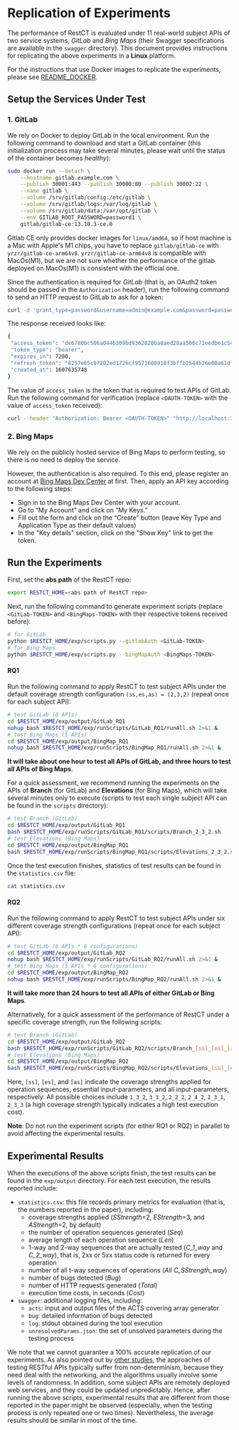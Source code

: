 # Replication of Experiments

The performance of RestCT is evaluated under 11 real-world subject APIs of two service systems, *GitLab* and *Bing Maps* (their Swagger specifications are available in the `swagger` directory). This document provides instructions for replicating the above experiments in a **Linux** platform.

For the instructions that use Docker images to replicate the experiments, please see [README_DOCKER](https://github.com/GIST-NJU/RestCT/blob/main/README_DOCKER.md).



## Setup the Services Under Test

### 1. GitLab

We rely on Docker to deploy GitLab in the local environment. Run the following command to download and start a GitLab container (this initialization process may take several minutes, please wait until the status of the container becomes *healthy*):

```bash
sudo docker run --detach \
    --hostname gitlab.example.com \
    --publish 30001:443 --publish 30000:80 --publish 30002:22 \
    --name gitlab \
    --volume /srv/gitlab/config:/etc/gitlab \
    --volume /srv/gitlab/logs:/var/log/gitlab \
    --volume /srv/gitlab/data:/var/opt/gitlab \
    --env GITLAB_ROOT_PASSWORD=password1 \
    gitlab/gitlab-ce:13.10.3-ce.0
```

Gitlab CE only provides docker images for `linux/amd64`, so if host machine is a Mac with Apple's M1 chips, you have to replace `gitlab/gitlab-ce` with `yrzr/gitlab-ce-arm64v8`. `yrzr/gitlab-ce-arm64v8` is compatible with MacOs(M1), but we are not sure whether the performance of the gitlab deployed on MacOs(M1) is consistent with the official one.


Since the authentication is required for *GitLab* (that is, an OAuth2 token should be passed in the  `Authorization` header), run the following command to send an HTTP request to GitLab to ask for a token:

```bash
curl -d 'grant_type=password&username=admin@example.com&password=password1' -X POST http://localhost:30000/oauth/token
```

The response received looks like:

```bash
{
 "access_token": "de6780bc506a0446309bd9362820ba8aed28aa506c71eedbe1c5c4f9dd350e54",
 "token_type": "bearer",
 "expires_in": 7200,
 "refresh_token": "8257e65c97202ed1726cf9571600918f3bffb2544b26e00a61df9897668c33a1",
 "created_at": 1607635748
}
```

The value of `access_token` is the token that is required to test APIs of GitLab. Run the following command for verification (replace `<OAUTH-TOKEN>` with the value of `access_token` received):

```bash
curl --header "Authorization: Bearer <OAUTH-TOKEN>" "http://localhost:30000/api/v4/projects"
```



### 2. Bing Maps

We rely on the publicly hosted service of Bing Maps to perform testing, so there is no need to deploy the service. 

However, the authentication is also required. To this end, please register an account at [Bing Maps Dev Center](https://www.bingmapsportal.com/) at first. Then, apply an API key according to the following steps:

- Sign in to the Bing Maps Dev Center with your account.
- Go to “My Account” and click on “My Keys.”
- Fill out the form and click on the “Create” button (leave Key Type and Application Type as their default values)
- In the "Key details" section, click on the "Show Key" link to get the token.



## Run the Experiments

First, set the **abs path** of the RestCT repo:

```bash
export RESTCT_HOME=<abs path of RestCT repo>
```

Next, run the following command to generate experiment scripts (replace `<GitLab-TOKEN>` and `<BingMaps-TOKEN>` with their respective tokens received before):

```bash
# for GitLab
python $RESTCT_HOME/exp/scripts.py --gitlabAuth <GitLab-TOKEN>
# for Bing Maps
python $RESTCT_HOME/exp/scripts.py --bingMapAuth <BingMaps-TOKEN>
```



#### RQ1

Run the following command to apply RestCT to test subject APIs under the default coverage strength configuration `(ss,es,as) = (2,3,2)` (repeat once for each subject API):

```bash
# test GitLab (6 APIs)
cd $RESTCT_HOME/exp/output/GitLab_RQ1
nohup bash $RESTCT_HOME/exp/runScripts/GitLab_RQ1/runAll.sh 2>&1 &
# test Bing Maps (5 APIs)
cd $RESTCT_HOME/exp/output/BingMap_RQ1
nohup bash $RESTCT_HOME/exp/runScripts/BingMap_RQ1/runAll.sh 2>&1 &
```

**It will take about one hour to test all APIs of GitLab, and three hours to test all APIs of Bing Maps**.

For a quick assessment, we recommend running the experiments on the APIs of **Branch** (for GitLab) and **Elevations** (for Bing Maps), which will take several minutes only to execute (scripts to test each single subject API can be found in the `scripts` directory):

```bash
# test Branch (GitLab)
cd $RESTCT_HOME/exp/output/GitLab_RQ1
bash $RESTCT_HOME/exp/runScripts/GitLab_RQ1/scripts/Branch_2_3_2.sh
# test Elevations (Bing Maps)
cd $RESTCT_HOME/exp/output/BingMap_RQ1
bash $RESTCT_HOME/exp/runScripts/BingMap_RQ1/scripts/Elevations_2_3_2.sh
```

Once the test execution finishes, statistics of test results can be found in the `statistics.csv` file:

```bash
cat statistics.csv
```



#### RQ2

Run the following command to apply RestCT to test subject APIs under six different coverage strength configurations (repeat once for each subject API):

```bash
# test GitLab (6 APIs * 6 configurations)
cd $RESTCT_HOME/exp/output/GitLab_RQ2
nohup bash $RESTCT_HOME/exp/runScripts/GitLab_RQ2/runAll.sh 2>&1 &
# test Bing Maps (5 APIs * 6 configurations)
cd $RESTCT_HOME/exp/output/BingMap_RQ2
nohup bash $RESTCT_HOME/exp/runScripts/BingMap_RQ2/runAll.sh 2>&1 &
```

**It will take more than 24 hours to test all APIs of either GitLab or Bing Maps**.

Alternatively, for a quick assessment of the performance of RestCT under a specific coverage strength, run the following scripts:

```bash
# test Branch (GitLab)
cd $RESTCT_HOME/exp/output/GitLab_RQ2
bash $RESTCT_HOME/exp/runScripts/GitLab_RQ2/scripts/Branch_[ss]_[es]_[as].sh 
# test Elevations (Bing Maps)
cd $RESTCT_HOME/exp/output/BingMap_RQ2
bash $RESTCT_HOME/exp/runScripts/BingMap_RQ2/scripts/Elevations_[ss]_[es]_[as].sh 
```

Here, `[ss]`, `[es]`, and `[as]` indicate the coverage strengths applied for operation sequences, essential input-parameters, and all input-parameters, respectively. All possible choices include `1_3_2`, `3_3_2`, `2_2_2`, `2_4_2`, `2_3_1`, `2_3_3` (a high coverage strength typically indicates a high test execution cost).

**Note**: Do not run the experiment scripts (for either RQ1 or RQ2) in parallel to avoid affecting the experimental results.



## Experimental Results

When the executions of the above scripts finish, the test results can be found in the `exp/output` directory. For each test execution, the results reported include:

* `statistics.csv`: this file records primary metrics for evaluation (that is, the numbers reported in the paper), including:
   * coverage strengths applied (*SStrength*=2, *EStrength*=3, and *AStrength*=2, by default)
   * the number of operation sequences generated (*Seq*)
   * average length of each operation sequence (*Len*)
   * 1-way and 2-way sequences that are actually tested (*C_1_way* and *C_2_way*), that is, 2xx or 5xx status code is returned for every operation
   * number of all t-way sequences of operations (*All C_SStrength_way*)
   * number of bugs detected (*Bug*)
   * number of HTTP requests generated (*Total*)
   * execution time costs, in seconds (*Cost*) 
* `swagger`: additional logging files, including:
   * `acts`: input and output files of the ACTS covering array generator
   * `bug`: detailed information of bugs detected
   * `log`: stdout obtained during the tool execution
   * `unresolvedParams.json`: the set of unsolved parameters during the testing process



We note that we cannot guarantee a 100% accurate replication of our experiments. As also pointed out by [other studies](https://github.com/EMResearch/EvoMaster/blob/master/docs/replicating_studies.md), the approaches of testing RESTful APIs typically suffer from non-determinism, because they need deal with the networking, and the algorithms usually involve some levels of randomness. In addition, some subject APIs are remotely deployed web services, and they could be updated unpredictably. Hence, after running the above scripts, experimental results that are different from those reported in the paper might be observed (especially, when the testing process is only repeated one or two times). Nevertheless, the average results should be similar in most of the time.

